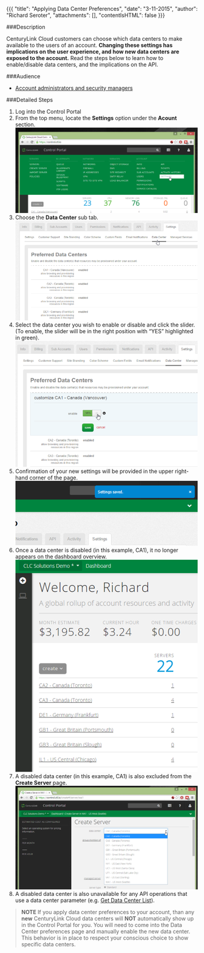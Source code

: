 {{{
  "title": "Applying Data Center Preferences",
  "date": "3-11-2015",
  "author": "Richard Seroter",
  "attachments": [],
  "contentIsHTML": false
}}}

###Description

CenturyLink Cloud customers can choose which data centers to make available to the users of an account. **Changing these settings has implications on the user experience, and how new data centers are exposed to the account.** Read the steps below to learn how to enable/disable data centers, and the implications on the API.

###Audience

- [Account administrators and security managers](/knowledge-base/accounts/accounts-&-users/role-permissions-matrix/)

###Detailed Steps

1. Log into the Control Portal
1. From the top menu, locate the **Settings** option under the **Acount** section.
![Navigation Menu](../images/2015-03-11_dcpreferences.png "Navigation Menu")
1. Choose the **Data Center** sub tab.
![Data Center Menu](../images/2015-03-11_dcpreferences-2.png "Data Center Menu")
1. Select the data center you wish to enable or disable and click the slider. (To enable, the slider will be in the right position with “YES” highlighted in green).
![Data Center Enable](../images/2015-03-11_dcpreferences-3.png "Data Center Enable")
1. Confirmation of your new settings will be provided in the upper right-hand corner of the page.
![Data Center Change Confirmation](../images/2015-03-11_dcpreferences-4.png "Data Center Change Confirmation")
1. Once a data center is disabled (in this example, CA1), it no longer appears on the dashboard overview.
![Dashboard](../images/2015-03-11_dcpreferences-5.png "Dashboard")
1. A disabled data center (in this example, CA1) is also excluded from the **Create Server** page.
![Create Server](../images/2015-03-11_dcpreferences-6.png "Create Server")
1. A disabled data center is also unavailable for any API operations that use a data center parameter (e.g. [Get Data Center List](http://www.centurylinkcloud.com/api-docs/v2#data-centers-get-data-center-list)).

> **NOTE** If you apply data center preferences to your account, than any **new** CenturyLink Cloud data centers will **NOT** automatically show up in the Control Portal for you. You will need to come into the Data Center preferences page and manually enable the new data center. This behavior is in place to respect your conscious choice to show specific data centers.
